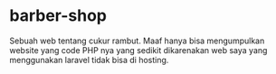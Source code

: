 # barber-shop
Sebuah web tentang cukur rambut.
Maaf hanya bisa mengumpulkan website yang code PHP nya yang sedikit dikarenakan web saya yang menggunakan laravel tidak bisa di hosting. 
